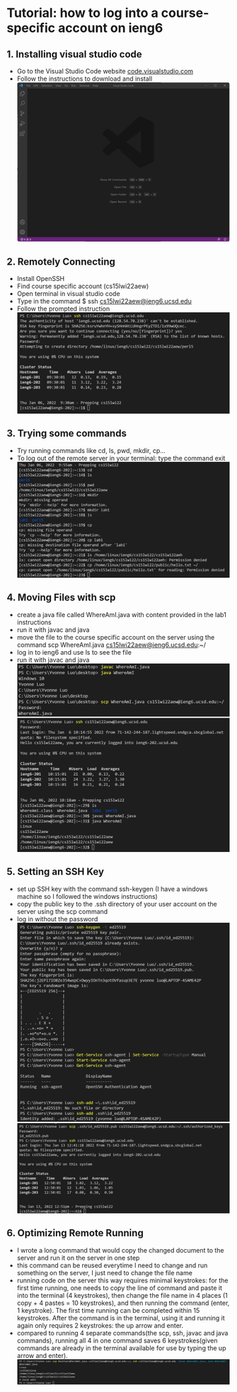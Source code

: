 # Tutorial: how to log into a course-specific account on ieng6
## **1. Installing visual studio code**
- Go to the Visual Studio Code website [code.visualstudio.com](https://code.visualstudio.com/)
- Follow the instructions to download and install  
![image](Picture1.png)

## **2. Remotely Connecting**
- Install OpenSSH
- Find course specific account (cs15lwi22aew)
- Open terminal in visual studio code
- Type in the command $ ssh cs15lwi22aew@ieng6.ucsd.edu
- Follow the prompted instruction  
![image](Picture2.png)

## **3. Trying some commands**
- Try running commands like cd, ls, pwd, mkdir, cp...
- To log out of the remote server in your terminal: type the command exit  
![image](Picture3.png)

## **4. Moving Files with scp**
- create a java file called WhereAmI.java with content provided in the lab1 instructions
- run it with javac and java
- move the file to the course specific account on the server using the command scp WhereAmI.java cs15lwi22aew@ieng6.ucsd.edu:~/
- log in to ieng6 and use ls to see the file
- run it with javac and java  
![image](Picture4.png)
![image](Picture5.png)

## **5. Setting an SSH Key**
- set up SSH key with the command ssh-keygen (I have a windows machine so I followed the windows instructions)
- copy the public key to the .ssh directory of your user account on the server using the scp command
- log in without the password  
![image](Picture6.png)
![image](Picture7.png)

## **6. Optimizing Remote Running**
- I wrote a long command that would copy the changed document to the server and run it on the server in one step
- this command can be reused everytime I need to change and run something on the server, I just need to change the file name  
- running code on the server this way requires minimal keystrokes: for the first time running, one needs to copy the line of command and paste it into the terminal (4 keystrokes), then change the file name in 4 places (1 copy + 4 pastes = 10 keystrokes), and then running the command (enter, 1 keystroke). The first time running can be completed within 15 keystrokes. After the command is in the terminal, using it and running it again only requires 2 keystrokes: the up arrow and enter.
- compared to running 4 separate commands(the scp, ssh, javac and java commands), running all 4 in one command saves 6 keystrokes(given commands are already in the terminal available for use by typing the up arrow and enter).
![image](Picture8.png)
